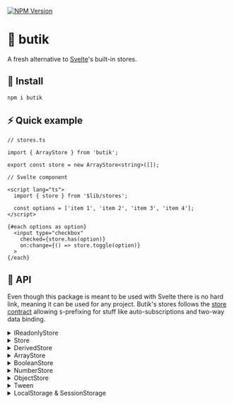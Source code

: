 [![NPM Version](https://img.shields.io/npm/v/butik.svg?style=for-the-badge)](https://www.npmjs.com/package/butik)

# 🏪 butik

A fresh alternative to [Svelte](https://github.com/sveltejs/svelte)'s built-in stores.

## 💾 Install

```bash
npm i butik
```

## ⚡ Quick example

```
// stores.ts

import { ArrayStore } from 'butik';

export const store = new ArrayStore<string>([]);
```

```
// Svelte component

<script lang="ts">
  import { store } from '$lib/stores';

  const options = ['item 1', 'item 2', 'item 3', 'item 4'];
</script>

{#each options as option}
  <input type="checkbox"
    checked={store.has(option)}
    on:change={() => store.toggle(option)}
  >
{/each}
```

## 🔨 API

Even though this package is meant to be used with Svelte there is no hard link, meaning it can be used for any project.
Butik's stores follows the [store contract](https://svelte.dev/docs#component-format-script-4-prefix-stores-with-$-to-access-their-values) allowing `$`-prefixing for stuff like auto-subscriptions and two-way data binding.

<details>
<summary>IReadonlyStore</summary>
Interface implemented by Store and DerivedStore. All stores can be casted into this interface in order to make it read-only.
The subscribe method returns a method to unsubscribe.
<br>
<br>

```
get value(): Readonly<T>
subscribe(callback: (value: T) => void): () => void
```

</details>

<details>
<summary>Store</summary>
Base class for all editable stores and can also be instantiated as itself.
<br>
<br>

```
get(): Readonly<T>
set(value: T): void
update(updater: (value: T) => T): void
subscribe(callback: (value: T) => void): () => void
```

```
// stores.ts

import { Store } from 'butik';

export const store = new Store<string>('');
```

```
// Svelte component

<script lang="ts">
  import { store } from '$lib/stores';
</script>

<input type="text" bind:value={$store}/>
```

</details>

<details>
<summary>DerivedStore</summary>

```
constructor(store: IStore<T>, derive: (value: T) => U)
```

```
// stores.ts

import { Store, DerivedStore } from 'butik';

export const store = new Store<string>('');

const regEx = new RegExp(/^(?!.*\s).{4,30}$/);
export const derivedStore = new DerivedStore(store, (value) => {
  return regEx.test(value);
});
```

```
// Svelte component

<script lang="ts">
  import { store, derivedStore } from '$lib/stores';
</script>

<input type="text" bind:value={$store}/>
<button disabled={!$derivedStore}>Submit</button>
```

</details>

<details>
<summary>ArrayStore</summary>

```
count(): number
has(arg: T | ((value: T) => boolean)): boolean
add(arg: T | T[]): void
remove(arg: T | T[] | ((value: T) => boolean)): void
toggle(item: T): void
```

```
// stores.ts

import { ArrayStore } from 'butik';

export const store = new ArrayStore<string>([]);
```

```
// Svelte component

<script lang="ts">
  import { store } from '$lib/stores';

  const options = ['item 1', 'item 2', 'item 3', 'item 4'];
</script>

{#each options as option}
  <input type="checkbox"
    checked={store.has(option)}
    on:change={() => store.toggle(option)}
  >
{/each}
```

</details>

<details>
<summary>BooleanStore</summary>

```
toggle(): void
```

```
// stores.ts

import { BooleanStore } from 'butik';

export const store = new BooleanStore(false);
```

```
// Svelte component

<script lang="ts">
  import { store } from '$lib/stores';
</script>

<input type="checkbox" bind:checked={$store}/>
```

</details>

<details>
<summary>NumberStore</summary>

```
constructor(value: number, min: number | undefined = undefined, max: number | undefined = undefined)
add(amount: number): void
```

```
// stores.ts

import { NumberStore } from 'butik';

export const numberStore = new NumberStore(0, 0, 10);
```

```
// Svelte component

<script lang="ts">
  import { numberStore } from '$lib/stores';
</script>

<input type="number"
  bind:value={$numberStore}
  min={numberStore.min}
  max={numberStore.max}
/>
```

</details>

<details>
<summary>ObjectStore</summary>

```
patch(partial: Partial<T>): void
```

```
// stores.ts

import { ObjectStore } from 'butik';

export const objectStore = new ObjectStore({
  name: 'John Doe',
  age: 50
});
```

```
// Svelte component

<script lang="ts">
  import { objectStore } from '$lib/stores';
</script>

<input type="number"
  value={$objectStore.age}
  on:change={(e) => objectStore.patch({ age: e.currentTarget.valueAsNumber })}
/>
```

</details>

<details>
<summary>Tween</summary>

```
duration: number
easeMethod: EaseMethod
constructor(value: number = 0, duration: number = 1000, easeMethod: EaseMethod = cubInOut)
start(targetValue: number, onDone?: () => void): void
stop(): void
```

```
// Svelte component

<script lang="ts">
  import { Tween } from 'butik';

  const tween = new Tween(0, 3000);
</script>

<p style:fontSize={$tween}>{$tween}</p>
<button on:click={() => tween.start(48)}>Start</button>
```

</details>

<details>
<summary>LocalStorage & SessionStorage</summary>

```
syncToLocalStorage<T>(store: IStore<T>, key: string, handleStorageValue?: (value: T) => void): void
syncToSessionStorage<T>(store: IStore<T>, key: string, handleStorageValue?: (value: T) => void): void
```

```
// stores.ts

import { BooleanStore } from 'butik';

export const store = new BooleanStore(false);

syncToLocalStorage(store, 'storage_key');
```

</details>

